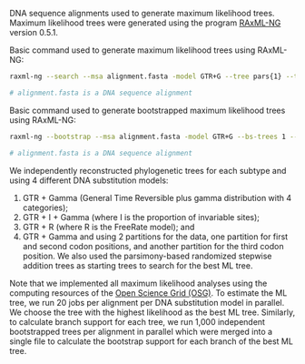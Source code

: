 DNA sequence alignments used to generate maximum likelihood trees. Maximum likelihood trees were generated using the program [RAxML-NG](https://github.com/amkozlov/raxml-ng) version 0.5.1.

Basic command used to generate maximum likelihood trees using RAxML-NG:

```bash
raxml-ng --search --msa alignment.fasta -model GTR+G --tree pars{1} --threads 2 --seed 125433

# alignment.fasta is a DNA sequence alignment
```

Basic command used to generate bootstrapped maximum likelihood trees using RAxML-NG:

```bash
raxml-ng --bootstrap --msa alignment.fasta -model GTR+G --bs-trees 1 --threads 2 --seed 543278

# alignment.fasta is a DNA sequence alignment
```

We independently reconstructed phylogenetic trees for each subtype and using 4 different DNA substitution models: 

1. GTR + Gamma (General Time Reversible plus gamma distribution with 4 categories); 
2. GTR + I + Gamma (where I is the proportion of invariable sites); 
3. GTR + R (where R is the FreeRate model); and 
4. GTR + Gamma and using 2 partitions for the data, one partition for first and second codon positions, and another partition for the third codon position. We also used the parsimony-based randomized stepwise addition trees as starting trees to search for the best ML tree.


Note that we implemented all maximum likelihood analyses using the computing resources of the [Open Science Grid (OSG)](https://opensciencegrid.org/). To estimate the ML tree, we run 20 jobs per alignment per DNA substitution model in parallel. We choose the tree with the highest likelihood as the best ML tree. Similarly, to calculate branch support for each tree, we run 1,000 independent bootstrapped trees per alignment in parallel which were merged into a single file to calculate the bootstrap support for each branch of the best ML tree.
